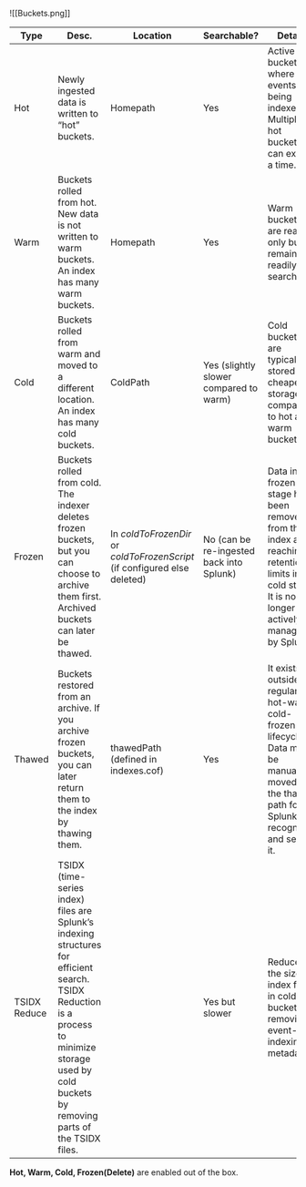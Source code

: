 ![[Buckets.png]]

| Type         | Desc.                                                                                                                                                                                              | Location                                                                  | Searchable?                              | Details                                                                                                                                                 |
| ------------ | -------------------------------------------------------------------------------------------------------------------------------------------------------------------------------------------------- | ------------------------------------------------------------------------- | ---------------------------------------- | ------------------------------------------------------------------------------------------------------------------------------------------------------- |
| Hot          | Newly ingested data is written to “hot” buckets.                                                                                                                                                   | Homepath                                                                  | Yes                                      | Active buckets where events are being indexed. Multiple hot buckets can exist at a time.                                                                |
| Warm         | Buckets rolled from hot. New data is not written to warm buckets. An index has many warm buckets.                                                                                                  | Homepath                                                                  | Yes                                      | Warm buckets are read-only but remain readily searchable.                                                                                               |
| Cold         | Buckets rolled from warm and moved to a different location. An index has many cold buckets.                                                                                                        | ColdPath                                                                  | Yes (slightly slower compared to warm)   | Cold buckets are typically stored on cheaper storage compared to hot and warm buckets.                                                                  |
| Frozen       | Buckets rolled from cold. The indexer deletes frozen buckets, but you can choose to archive them first. Archived buckets can later be thawed.                                                      | In *coldToFrozenDir* or *coldToFrozenScript* (if configured else deleted) | No (can be re-ingested back into Splunk) | Data in the frozen stage has been removed from the index after reaching retention limits in the cold stage. It is no longer actively managed by Splunk. |
| Thawed       | Buckets restored from an archive. If you archive frozen buckets, you can later return them to the index by thawing them.                                                                           | thawedPath (defined in indexes.cof)                                       | Yes                                      | It exists outside the regular hot-warm-cold-frozen lifecycle. Data must be manually moved to the thawed path for Splunk to recognize and search it.     |
| TSIDX Reduce | TSIDX (time-series index) files are Splunk’s indexing structures for efficient search. TSIDX Reduction is a process to minimize storage used by cold buckets by removing parts of the TSIDX files. |                                                                           | Yes but slower                           | Reduces the size of index files in cold buckets by removing event-level indexing metadata.                                                              |
**Hot, Warm, Cold, Frozen(Delete)** are enabled out of the box.